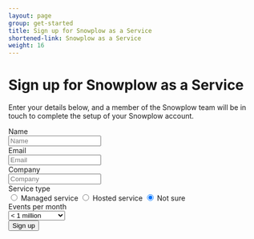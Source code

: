 ```yaml
---
layout: page
group: get-started
title: Sign up for Snowplow as a Service
shortened-link: Snowplow as a Service
weight: 16
---
```


# Sign up for Snowplow as a Service

Enter your details below, and a member of the Snowplow team will be in touch to complete the setup of your Snowplow account.

<div id="signup-form">
	<form class="form-horizontal">
		<div class="control-group" id="groupName">
			<label class="control-label" for="inputName">Name</label>
			<div class="controls" id="controlsName">
				<input type="text" id="inputName" placeholder="Name">
			</div>
		</div>
		<div class="control-group" id="groupEmail">
			<label class="control-label" for="inputEmail">Email</label>
			<div class="controls" id="controlsEmail">
				<input type="text" id="inputEmail" placeholder="Email">
			</div>
		</div>
		<div class="control-group" id="groupCompany">
			<label class="control-label" for="inputCompany">Company</label>
			<div class="controls" id="controlsCompany">
				<input type="text" id="inputCompany" placeholder="Company">
			</div>
		</div>
		<div class="control-group" id="groupServiceType">
			<label class="control-label" for="inputServiceType">Service type</label>
			<div class="controls" id="controlsServiceType">
				<label class="radio">
					<input type="radio" name="optionsServiceType" id="serviceTypeManaged" value="managed" checked>
					Managed service
				</label>
				<label class="radio">
					<input type="radio" name="optionsServiceType" id="serviceTypeHosted" value="hosted" checked>
					Hosted service
				</label>
				<label class="radio">
					<input type="radio" name="optionsServiceType" id="serviceTypeUnsure" value="unsure" checked>
					Not sure
				</label>
			</div>
		<div class="control-group" id="groupEventsPerMonth">
			<label class="control-label" for="inputEventsPerMonth">Events per month</label>
			<div class="controls" id="controlsEventsPerMonth">
				<select id="inputEventsPerMonth">
					<option>&lt; 1 million</option>
					<option>1 - 10 million</option>
					<option>10 - 100 million</option>
					<option>100 - 1 billion</option>
					<option>1 billion +</option>
				</select>
			</div>
		</div>
		<div class="control-group">
			<div class="controls">
				<button type="submit" class="btn btn-success btn-primary" id="submitSnowplowSignup">Sign up</button>
			</div>
		</div>
	</form>
</div>
